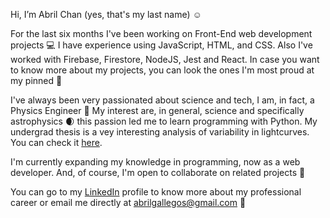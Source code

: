 Hi, I’m Abril Chan (yes, that's my last name) :relaxed:

For the last six months I've been working on Front-End web development projects :computer: I have experience using JavaScript, HTML, and CSS. Also I've worked
with Firebase, Firestore, NodeJS, Jest and React. In case you want to know more about my projects, you can look the ones I'm most proud at my pinned  📌

I've always been very passionated about science and tech, I am, in fact, a Physics Engineer :rocket: 
My interest are, in general, science and specifically astrophysics :waxing_crescent_moon: this passion led me to learn programming with Python. My undergrad thesis 
is a vey interesting analysis of variability in lightcurves. You can check it [here](https://drive.google.com/file/d/1xxWdO5Uv5LJXx__O05n5OieXe_UkgOrr/view?usp=sharing).

I'm currently expanding my knowledge in programming, now as a web developer. And, of course, I'm open to collaborate on related projects :dizzy:

You can go to my [LinkedIn](https://www.linkedin.com/in/abrilchan/) profile to know more about my professional career or email me directly at abrilgallegos@gmail.com 📧

<!---
abrilchan/abrilchan is a ✨ special ✨ repository because its `README.md` (this file) appears on your GitHub profile.
You can click the Preview link to take a look at your changes.
--->

